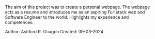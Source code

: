 The aim of this project was to create a personal webpage. 
The webpage acts as a resume and introduces me as an aspiring Full stack web and Software Engineer to the world. Highlights my experience and competences. 

Author: Ashford R. Gougoh
Created: 09-03-2024
